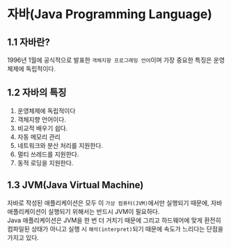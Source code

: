 # 자바(Java Programming Language)
## 1.1 자바란?
1996년 1월에 공식적으로 발표한 ```객체지향 프로그래밍 언어```이며 가장 중요한 특징은 운영체제에 독립적이다.


## 1.2 자바의 특징
1. 운영체제에 독립적이다
2. 객체지향 언어이다.
3. 비교적 배우기 쉽다.
4. 자동 메모리 관리
5. 네트워크와 분산 처리를 지원한다.
6. 멀티 쓰레드를 지원한다.
7. 동적 로딩을 지원한다.

## 1.3 JVM(Java Virtual Machine)
자바로 작성된 애플리케이션은 모두 이 ```가상 컴퓨터(JVM)```에서만 실행되기 때문에, 자바 애플리케이션이 실행되기 위해서는 반드시 JVM이 필요하다.
<br>
Java 애플리케이션은 JVM을 한 번 더 거치기 때문에 그리고 하드웨어에 맞게 환전히 컴파일된 상태가 아니고 실행 시 ```해석(interpret)```되기 때문에 속도가 느리다는 단점을 가지고 있다.

